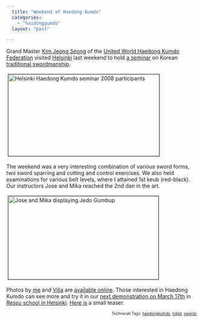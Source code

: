 ```yaml
---
  title: "Weekend of Haedong Kumdo"
  categories: 
    - "haidonggumdo"
  layout: "post"

---
```

<p>
Grand Master <a href="http://haedong2001.com/english/e-gido.htm">Kim Jeong Seong</a> of the <a href="http://haedong2001.com/english/com-e.htm">United World Haedong Kumdo Federation</a> visited <a href="http://www.haedong-kumdo.fi/">Helsinki</a> last weekend to hold <a href="http://www.haedong-kumdo.fi/ajankohtaista/view/kim_leiri_2008.html">a seminar</a> on Korean <a href="http://haedong2001.com/english/e-gumdo.htm">traditional swordmanship</a>.
</p><p>
<a href="/files/helsinki-haedong-kumdo-seminar-2008.jpg"><img src="http://bergie.iki.fi/midcom-serveattachmentguid-50f22af6f04011dc89b56572c3518d0c8d0c/helsinki-haedong-kumdo-seminar-2008-tm.jpg" height="216" width="400" border="1" hspace="4" vspace="4" alt="Helsinki Haedong Kumdo seminar 2008 participants" title="Helsinki Haedong Kumdo seminar 2008 participants" /></a>
</p><p>
The weekend was a very interesting combination of various sword forms, two sword sparring and cutting and control exercises. We also held examinations for various belt levels, where I attained 1st keub (red-black). Our instructors Jose and Mika reached the 2nd dan in the art.
</p><p>
<a href="/files/helsinki-haedong-kumdo-seminar-jump.jpg"><img src="http://bergie.iki.fi/midcom-serveattachmentguid-595e8bc6f04011dcbcd8454a9eac83328332/helsinki-haedong-kumdo-seminar-jump-tm.jpg" height="220" width="398" border="1" hspace="4" vspace="4" alt="Jose and Mika displaying Jedo Gumbup" title="Jose and Mika displaying Jedo Gumbup" /></a>
</p><p>
Photos by <a href="http://flickr.com/photos/bergie/sets/72157604097845177/">me</a> and <a href="http://whoooops.org/vilya/photos/HKleiri">Vilja</a> are <a href="http://www.haedong-kumdo.fi/ajankohtaista/view/leirikuvia.html">available online</a>. Those interested in Haedong Kumdo can see more and try it in our <a href="http://www.haedong-kumdo.fi/ajankohtaista/view/naytos_ja_uusi_kurssi_17-3.html">next demonstration on March 17th</a> in <a href="http://www.facebook.com/event.php?eid=11179671828">Ressu school in Helsinki</a>. <a href="http://youtube.com/watch?v=8vZ_oxPPJHU">Here is</a> a small teaser.
</p>
<p style="text-align:right;font-size:10px;">Technorati Tags: <a href="http://www.technorati.com/tag/haedongkumdo">haedongkumdo</a>, <a href="http://www.technorati.com/tag/hdgd">hdgd</a>, <a href="http://www.technorati.com/tag/swords">swords</a></p>